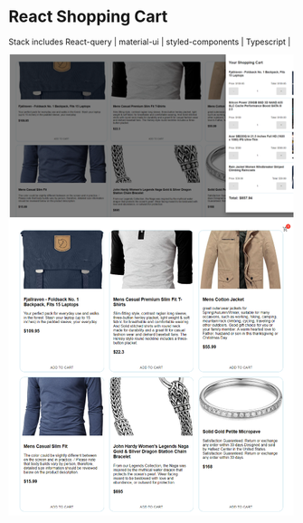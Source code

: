 # React Shopping Cart

Stack includes React-query | material-ui | styled-components | Typescript |

![Screenshot](home.png)
![Screenshot](cart.png)
